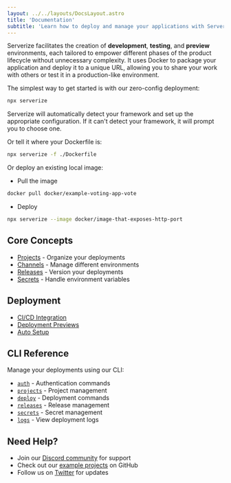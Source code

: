 ```yaml
---
layout: ../../layouts/DocsLayout.astro
title: 'Documentation'
subtitle: 'Learn how to deploy and manage your applications with Serverize'
---
```


Serverize facilitates the creation of **development**, **testing**, and **preview** environments, each tailored to empower different phases of the product lifecycle without unnecessary complexity. It uses Docker to package your application and deploy it to a unique URL, allowing you to share your work with others or test it in a production-like environment.

The simplest way to get started is with our zero-config deployment:

```sh frame=none
npx serverize
```

Serverize will automatically detect your framework and set up the appropriate configuration. If it can't detect your framework, it will prompt you to choose one.

Or tell it where your Dockerfile is:

```sh frame=none
npx serverize -f ./Dockerfile
```

Or deploy an existing local image:

- Pull the image

```sh frame=none
docker pull docker/example-voting-app-vote
```

- Deploy

```sh frame=none
npx serverize --image docker/image-that-exposes-http-port
```

## Core Concepts

- [Projects](./concepts/projects) - Organize your deployments
- [Channels](./concepts/channels) - Manage different environments
- [Releases](./concepts/releases) - Version your deployments
- [Secrets](./concepts/secrets) - Handle environment variables
<!--

## Framework Guides

Deploy your application based on your framework:

- [Next.js](./framework/nextjs)
- [React](./framework/react)
- [Vue](./framework/vue)
- [Angular](./framework/angular)
- [Svelte](./framework/svelte)
- [Astro](./framework/astro)
- [Node.js](./framework/nodejs)
- [Deno](./framework/deno)
- [Nuxt.js](./framework/nuxtjs) -->

## Deployment

- [CI/CD Integration](./deploy/ci-cd)
- [Deployment Previews](./deploy/deployment-previews)
- [Auto Setup](./deploy/serverize)

## CLI Reference

Manage your deployments using our CLI:

- [`auth`](./cli/auth) - Authentication commands
- [`projects`](./cli/projects) - Project management
- [`deploy`](./cli/deploy) - Deployment commands
- [`releases`](./cli/releases) - Release management
- [`secrets`](./cli/secrets) - Secret management
- [`logs`](./cli/logs) - View deployment logs

## Need Help?

- Join our [Discord community](https://discord.gg/aj9bRtrmNt) for support
- Check out our [example projects](https://github.com/serverize) on GitHub
- Follow us on [Twitter](https://twitter.com/serverize) for updates
